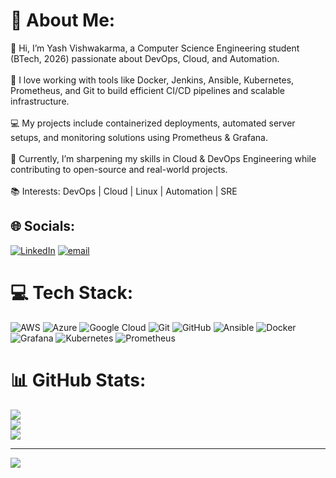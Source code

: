 # 💫 About Me:
👋 Hi, I’m Yash Vishwakarma, a Computer Science Engineering student (BTech, 2026) passionate about DevOps, Cloud, and Automation.<br><br>🚀 I love working with tools like Docker, Jenkins, Ansible, Kubernetes, Prometheus, and Git to build efficient CI/CD pipelines and scalable infrastructure.<br><br>💻 My projects include containerized deployments, automated server setups, and monitoring solutions using Prometheus & Grafana.<br><br>🌱 Currently, I’m sharpening my skills in Cloud & DevOps Engineering while contributing to open-source and real-world projects.<br><br>📚 Interests: DevOps | Cloud | Linux | Automation | SRE


## 🌐 Socials:
[![LinkedIn](https://img.shields.io/badge/LinkedIn-%230077B5.svg?logo=linkedin&logoColor=white)](https://linkedin.com/in/https://www.linkedin.com/in/yash-vishwakarma-devops/) [![email](https://img.shields.io/badge/Email-D14836?logo=gmail&logoColor=white)](mailto:yashvishwakarma9919@gmail.com) 

# 💻 Tech Stack:
![AWS](https://img.shields.io/badge/AWS-%23FF9900.svg?style=for-the-badge&logo=amazon-aws&logoColor=white) ![Azure](https://img.shields.io/badge/azure-%230072C6.svg?style=for-the-badge&logo=microsoftazure&logoColor=white) ![Google Cloud](https://img.shields.io/badge/GoogleCloud-%234285F4.svg?style=for-the-badge&logo=google-cloud&logoColor=white) ![Git](https://img.shields.io/badge/git-%23F05033.svg?style=for-the-badge&logo=git&logoColor=white) ![GitHub](https://img.shields.io/badge/github-%23121011.svg?style=for-the-badge&logo=github&logoColor=white) ![Ansible](https://img.shields.io/badge/ansible-%231A1918.svg?style=for-the-badge&logo=ansible&logoColor=white) ![Docker](https://img.shields.io/badge/docker-%230db7ed.svg?style=for-the-badge&logo=docker&logoColor=white) ![Grafana](https://img.shields.io/badge/grafana-%23F46800.svg?style=for-the-badge&logo=grafana&logoColor=white) ![Kubernetes](https://img.shields.io/badge/kubernetes-%23326ce5.svg?style=for-the-badge&logo=kubernetes&logoColor=white) ![Prometheus](https://img.shields.io/badge/Prometheus-E6522C?style=for-the-badge&logo=Prometheus&logoColor=white)
# 📊 GitHub Stats:
![](https://github-readme-stats.vercel.app/api?username=am-yash&theme=dracula&hide_border=false&include_all_commits=false&count_private=false)<br/>
![](https://nirzak-streak-stats.vercel.app/?user=am-yash&theme=dracula&hide_border=false)<br/>
![](https://github-readme-stats.vercel.app/api/top-langs/?username=am-yash&theme=dracula&hide_border=false&include_all_commits=false&count_private=false&layout=compact)

---
[![](https://visitcount.itsvg.in/api?id=am-yash&icon=0&color=0)](https://visitcount.itsvg.in)

<!-- Proudly created with GPRM ( https://gprm.itsvg.in ) -->
